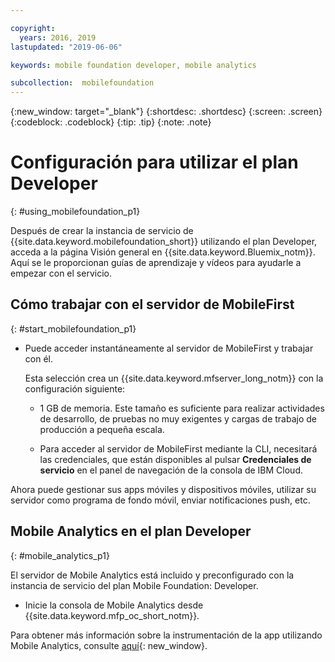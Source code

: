 ```yaml
---

copyright:
  years: 2016, 2019
lastupdated: "2019-06-06"

keywords: mobile foundation developer, mobile analytics

subcollection:  mobilefoundation
---
```


{:new_window: target="_blank"}
{:shortdesc: .shortdesc}
{:screen:  .screen}
{:codeblock:  .codeblock}
{:tip: .tip}
{:note: .note}

#	Configuración para utilizar el plan Developer
{: #using_mobilefoundation_p1}

Después de crear la instancia de servicio de {{site.data.keyword.mobilefoundation_short}} utilizando el plan Developer, acceda a la página Visión general en {{site.data.keyword.Bluemix_notm}}. Aquí se le proporcionan guías de aprendizaje y vídeos para ayudarle a empezar con el servicio.

## Cómo trabajar con el servidor de MobileFirst
{: #start_mobilefoundation_p1}
* Puede acceder instantáneamente al servidor de MobileFirst y trabajar con él.

  Esta selección crea un {{site.data.keyword.mfserver_long_notm}} con la configuración siguiente:
  *	1 GB de memoria. Este tamaño es suficiente para realizar actividades de desarrollo, de pruebas no muy exigentes y cargas de trabajo de producción a pequeña escala.

  * Para acceder al servidor de MobileFirst mediante la CLI, necesitará las credenciales, que están disponibles al pulsar **Credenciales de servicio** en el panel de navegación de la consola de IBM Cloud.

Ahora puede gestionar sus apps móviles y dispositivos móviles, utilizar su servidor como programa de fondo móvil, enviar notificaciones push, etc.

## Mobile Analytics en el plan Developer
{: #mobile_analytics_p1}

El servidor de Mobile Analytics está incluido y preconfigurado con la instancia de servicio del plan Mobile Foundation: Developer.

* Inicie la consola de Mobile Analytics desde {{site.data.keyword.mfp_oc_short_notm}}.

Para obtener más información sobre la instrumentación de la app utilizando Mobile Analytics, consulte
[aquí](/docs/services/mobilefoundation?topic=mobilefoundation-instrument_your_app#instrument_your_app){: new_window}.

